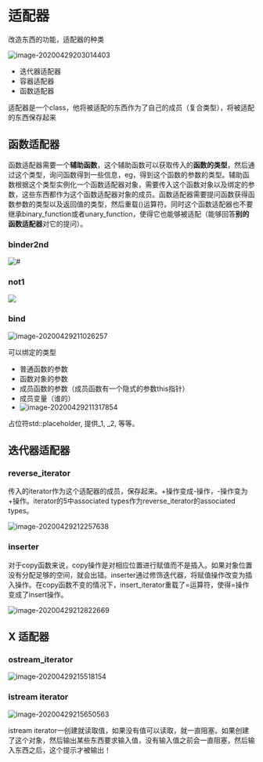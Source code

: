 # 适配器

改造东西的功能，适配器的种类

![image-20200429203014403](figure/image-20200429203014403.png)

- 迭代器适配器
- 容器适配器
- 函数适配器

适配器是一个class，他将被适配的东西作为了自己的成员（复合类型），将被适配的东西保存起来





## 函数适配器

函数适配器需要一个**辅助函数**，这个辅助函数可以获取传入的**函数的类型**，然后通过这个类型，询问函数得到一些信息，eg，得到这个函数的参数的类型。辅助函数根据这个类型实例化一个函数适配器对象，需要传入这个函数对象以及绑定的参数，这些东西都作为这个函数适配器对象的成员。函数适配器需要提问函数获得函数参数的类型以及返回值的类型，然后重载()运算符。同时这个函数适配器也不要继承binary_function或者unary_function，使得它也能够被适配（能够回答**别的函数适配器**对它的提问）。

### binder2nd

![#](figure/image-20200429203752921.png)

### not1

![](figure/image-20200429211011374.png)

### bind

![image-20200429211026257](figure/image-20200429211026257.png)

可以绑定的类型

- 普通函数的参数
- 函数对象的参数
- 成员函数的参数（成员函数有一个隐式的参数this指针）
- 成员变量（谁的）
- ![image-20200429211317854](figure/image-20200429211317854.png)

占位符std::placeholder, 提供_1, _2, 等等。







## 迭代器适配器

### reverse_iterator

传入的iterator作为这个适配器的成员，保存起来。+操作变成-操作，-操作变为+操作。iterator的5中associated types作为reverse_iterator的associated types。

![image-20200429212257638](figure/image-20200429212257638.png)

### inserter

对于copy函数来说，copy操作是对相应位置进行赋值而不是插入。如果对象位置没有分配足够的空间，就会出错。inserter通过修饰迭代器，将赋值操作改变为插入操作。在copy函数不变的情况下，insert_iterator重载了=运算符，使得=操作变成了insert操作。

![image-20200429212822669](figure/image-20200429212822669.png)



## X 适配器

### ostream_iterator

![image-20200429215518154](figure/image-20200429215518154.png)

### istream iterator

![image-20200429215650563](figure/image-20200429215650563.png)

istream iterator一创建就读取值，如果没有值可以读取，就一直阻塞。如果创建了这个对象，然后输出某些东西要求输入值，没有输入值之前会一直阻塞，然后输入东西之后，这个提示才被输出！